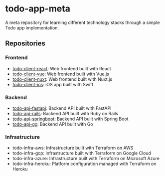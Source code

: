 # todo-app-meta

A meta repository for learning different technology stacks through a simple Todo app implementation.

## Repositories
### Frontend
- [todo-client-react](https://github.com/kenwoo9y/todo-client-react): Web frontend built with React
- [todo-client-vue](https://github.com/kenwoo9y/todo-client-vue): Web frontend built with Vue.js
- [todo-client-nuxt](https://github.com/kenwoo9y/todo-client-nuxt): Web frontend built with Nuxt.js
- [todo-client-ios](https://github.com/kenwoo9y/todo-client-ios): iOS app built with Swift

### Backend
- [todo-api-fastapi](https://github.com/kenwoo9y/todo-api-fastapi): Backend API built with FastAPI
- [todo-api-rails](https://github.com/kenwoo9y/todo-api-rails): Backend API built with Ruby on Rails
- [todo-api-springboot](https://github.com/kenwoo9y/todo-api-springboot): Backend API built with Spring Boot
- [todo-api-go](https://github.com/kenwoo9y/todo-api-go): Backend API built with Go

### Infrastructure
- todo-infra-aws: Infrastructure built with Terraform on AWS
- todo-infra-gcp: Infrastructure built with Terraform on Google Cloud
- todo-infra-azure: Infrastructure built with Terraform on Microsoft Azure
- todo-infra-heroku: Platform configuration managed with Terraform on Heroku
